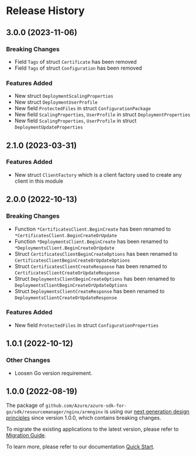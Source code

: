 # Release History

## 3.0.0 (2023-11-06)
### Breaking Changes

- Field `Tags` of struct `Certificate` has been removed
- Field `Tags` of struct `Configuration` has been removed

### Features Added

- New struct `DeploymentScalingProperties`
- New struct `DeploymentUserProfile`
- New field `ProtectedFiles` in struct `ConfigurationPackage`
- New field `ScalingProperties`, `UserProfile` in struct `DeploymentProperties`
- New field `ScalingProperties`, `UserProfile` in struct `DeploymentUpdateProperties`


## 2.1.0 (2023-03-31)
### Features Added

- New struct `ClientFactory` which is a client factory used to create any client in this module


## 2.0.0 (2022-10-13)
### Breaking Changes

- Function `*CertificatesClient.BeginCreate` has been renamed to `*CertificatesClient.BeginCreateOrUpdate`
- Function `*DeploymentsClient.BeginCreate` has been renamed to `*DeploymentsClient.BeginCreateOrUpdate`
- Struct `CertificatesClientBeginCreateOptions` has been renamed to `CertificatesClientBeginCreateOrUpdateOptions`
- Struct `CertificatesClientCreateResponse` has been renamed to `CertificatesClientCreateOrUpdateResponse`
- Struct `DeploymentsClientBeginCreateOptions` has been renamed to `DeploymentsClientBeginCreateOrUpdateOptions`
- Struct `DeploymentsClientCreateResponse` has been renamed to `DeploymentsClientCreateOrUpdateResponse`

### Features Added

- New field `ProtectedFiles` in struct `ConfigurationProperties`


## 1.0.1 (2022-10-12)
### Other Changes
- Loosen Go version requirement.

## 1.0.0 (2022-08-19)

The package of `github.com/Azure/azure-sdk-for-go/sdk/resourcemanager/nginx/armnginx` is using our [next generation design principles](https://azure.github.io/azure-sdk/general_introduction.html) since version 1.0.0, which contains breaking changes.

To migrate the existing applications to the latest version, please refer to [Migration Guide](https://aka.ms/azsdk/go/mgmt/migration).

To learn more, please refer to our documentation [Quick Start](https://aka.ms/azsdk/go/mgmt).
